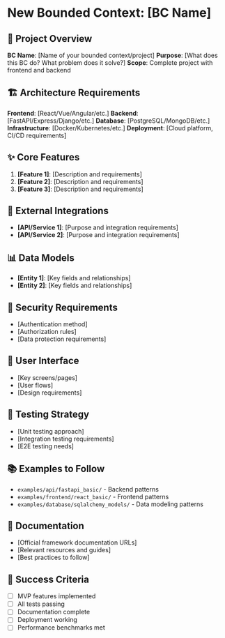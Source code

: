 # New Bounded Context: [BC Name]

## 🎯 Project Overview
**BC Name**: [Name of your bounded context/project]
**Purpose**: [What does this BC do? What problem does it solve?]
**Scope**: Complete project with frontend and backend

## 🏗️ Architecture Requirements
**Frontend**: [React/Vue/Angular/etc.]
**Backend**: [FastAPI/Express/Django/etc.]
**Database**: [PostgreSQL/MongoDB/etc.]
**Infrastructure**: [Docker/Kubernetes/etc.]
**Deployment**: [Cloud platform, CI/CD requirements]

## ✨ Core Features
1. **[Feature 1]**: [Description and requirements]
2. **[Feature 2]**: [Description and requirements]
3. **[Feature 3]**: [Description and requirements]

## 🔗 External Integrations
- **[API/Service 1]**: [Purpose and integration requirements]
- **[API/Service 2]**: [Purpose and integration requirements]

## 📊 Data Models
- **[Entity 1]**: [Key fields and relationships]
- **[Entity 2]**: [Key fields and relationships]

## 🔐 Security Requirements
- [Authentication method]
- [Authorization rules]
- [Data protection requirements]

## 📱 User Interface
- [Key screens/pages]
- [User flows]
- [Design requirements]

## 🧪 Testing Strategy
- [Unit testing approach]
- [Integration testing requirements]
- [E2E testing needs]

## 📚 Examples to Follow
- `examples/api/fastapi_basic/` - Backend patterns
- `examples/frontend/react_basic/` - Frontend patterns
- `examples/database/sqlalchemy_models/` - Data modeling patterns

## 📖 Documentation
- [Official framework documentation URLs]
- [Relevant resources and guides]
- [Best practices to follow]

## 🎯 Success Criteria
- [ ] MVP features implemented
- [ ] All tests passing
- [ ] Documentation complete
- [ ] Deployment working
- [ ] Performance benchmarks met 